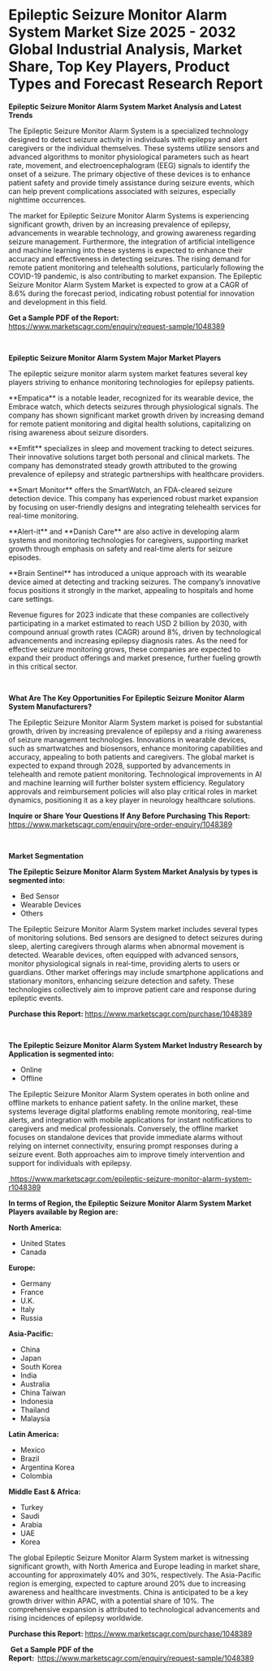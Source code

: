 <p><h1>Epileptic Seizure Monitor Alarm System Market Size 2025 - 2032 Global Industrial Analysis, Market Share, Top Key Players, Product Types and Forecast Research Report</h1></p><p><strong>Epileptic Seizure Monitor Alarm System Market Analysis and Latest Trends</strong></p>
<p><p>The Epileptic Seizure Monitor Alarm System is a specialized technology designed to detect seizure activity in individuals with epilepsy and alert caregivers or the individual themselves. These systems utilize sensors and advanced algorithms to monitor physiological parameters such as heart rate, movement, and electroencephalogram (EEG) signals to identify the onset of a seizure. The primary objective of these devices is to enhance patient safety and provide timely assistance during seizure events, which can help prevent complications associated with seizures, especially nighttime occurrences.</p><p>The market for Epileptic Seizure Monitor Alarm Systems is experiencing significant growth, driven by an increasing prevalence of epilepsy, advancements in wearable technology, and growing awareness regarding seizure management. Furthermore, the integration of artificial intelligence and machine learning into these systems is expected to enhance their accuracy and effectiveness in detecting seizures. The rising demand for remote patient monitoring and telehealth solutions, particularly following the COVID-19 pandemic, is also contributing to market expansion. The Epileptic Seizure Monitor Alarm System Market is expected to grow at a CAGR of 8.6% during the forecast period, indicating robust potential for innovation and development in this field.</p></p>
<p><strong>Get a Sample PDF of the Report:&nbsp;</strong> <a href="https://www.marketscagr.com/enquiry/request-sample/1048389?utm_campaign=3518&utm_medium=2&utm_source=Github&utm_content=ia&utm_term=16042025&utm_id=epileptic-seizure-monitor-alarm-system">https://www.marketscagr.com/enquiry/request-sample/1048389</a></p>
<p>&nbsp;</p>
<p><strong>Epileptic Seizure Monitor Alarm System Major Market Players</strong></p>
<p><p>The epileptic seizure monitor alarm system market features several key players striving to enhance monitoring technologies for epilepsy patients. </p><p>**Empatica** is a notable leader, recognized for its wearable device, the Embrace watch, which detects seizures through physiological signals. The company has shown significant market growth driven by increasing demand for remote patient monitoring and digital health solutions, capitalizing on rising awareness about seizure disorders.</p><p>**Emfit** specializes in sleep and movement tracking to detect seizures. Their innovative solutions target both personal and clinical markets. The company has demonstrated steady growth attributed to the growing prevalence of epilepsy and strategic partnerships with healthcare providers.</p><p>**Smart Monitor** offers the SmartWatch, an FDA-cleared seizure detection device. This company has experienced robust market expansion by focusing on user-friendly designs and integrating telehealth services for real-time monitoring. </p><p>**Alert-it** and **Danish Care** are also active in developing alarm systems and monitoring technologies for caregivers, supporting market growth through emphasis on safety and real-time alerts for seizure episodes.</p><p>**Brain Sentinel** has introduced a unique approach with its wearable device aimed at detecting and tracking seizures. The company’s innovative focus positions it strongly in the market, appealing to hospitals and home care settings.</p><p>Revenue figures for 2023 indicate that these companies are collectively participating in a market estimated to reach USD 2 billion by 2030, with compound annual growth rates (CAGR) around 8%, driven by technological advancements and increasing epilepsy diagnosis rates. As the need for effective seizure monitoring grows, these companies are expected to expand their product offerings and market presence, further fueling growth in this critical sector.</p></p>
<p>&nbsp;</p>
<p><strong>What Are The Key Opportunities For Epileptic Seizure Monitor Alarm System Manufacturers?</strong></p>
<p><p>The Epileptic Seizure Monitor Alarm System market is poised for substantial growth, driven by increasing prevalence of epilepsy and a rising awareness of seizure management technologies. Innovations in wearable devices, such as smartwatches and biosensors, enhance monitoring capabilities and accuracy, appealing to both patients and caregivers. The global market is expected to expand through 2028, supported by advancements in telehealth and remote patient monitoring. Technological improvements in AI and machine learning will further bolster system efficiency. Regulatory approvals and reimbursement policies will also play critical roles in market dynamics, positioning it as a key player in neurology healthcare solutions.</p></p>
<p><strong>Inquire or Share Your Questions If Any Before Purchasing This Report:</strong> <a href="https://www.marketscagr.com/enquiry/pre-order-enquiry/1048389?utm_campaign=3518&utm_medium=2&utm_source=Github&utm_content=ia&utm_term=16042025&utm_id=epileptic-seizure-monitor-alarm-system">https://www.marketscagr.com/enquiry/pre-order-enquiry/1048389</a></p>
<p>&nbsp;</p>
<p><strong>Market Segmentation</strong></p>
<p><strong>The Epileptic Seizure Monitor Alarm System Market Analysis by types is segmented into:</strong></p>
<p><ul><li>Bed Sensor</li><li>Wearable Devices</li><li>Others</li></ul></p>
<p><p>The Epileptic Seizure Monitor Alarm System market includes several types of monitoring solutions. Bed sensors are designed to detect seizures during sleep, alerting caregivers through alarms when abnormal movement is detected. Wearable devices, often equipped with advanced sensors, monitor physiological signals in real-time, providing alerts to users or guardians. Other market offerings may include smartphone applications and stationary monitors, enhancing seizure detection and safety. These technologies collectively aim to improve patient care and response during epileptic events.</p></p>
<p><strong>Purchase this Report:&nbsp;</strong><a href="https://www.marketscagr.com/purchase/1048389?utm_campaign=3518&utm_medium=2&utm_source=Github&utm_content=ia&utm_term=16042025&utm_id=epileptic-seizure-monitor-alarm-system">https://www.marketscagr.com/purchase/1048389</a></p>
<p>&nbsp;</p>
<p><strong>The Epileptic Seizure Monitor Alarm System Market Industry Research by Application is segmented into:</strong></p>
<p><ul><li>Online</li><li>Offline</li></ul></p>
<p><p>The Epileptic Seizure Monitor Alarm System operates in both online and offline markets to enhance patient safety. In the online market, these systems leverage digital platforms enabling remote monitoring, real-time alerts, and integration with mobile applications for instant notifications to caregivers and medical professionals. Conversely, the offline market focuses on standalone devices that provide immediate alarms without relying on internet connectivity, ensuring prompt responses during a seizure event. Both approaches aim to improve timely intervention and support for individuals with epilepsy.</p></p>
<p><a href="https://www.marketscagr.com/epileptic-seizure-monitor-alarm-system-r1048389?utm_campaign=3518&utm_medium=2&utm_source=Github&utm_content=ia&utm_term=16042025&utm_id=epileptic-seizure-monitor-alarm-system">&nbsp;https://www.marketscagr.com/epileptic-seizure-monitor-alarm-system-r1048389</a></p>
<p><strong>In terms of Region, the Epileptic Seizure Monitor Alarm System Market Players available by Region are:</strong></p>
<p>
    <p> <strong> North America: </strong>
        <ul>
            <li>United States</li>
            <li>Canada</li>
        </ul>
        </p> 
    <p> <strong> Europe: </strong>
        <ul>
            <li>Germany</li>
            <li>France</li>
            <li>U.K.</li>
            <li>Italy</li>
            <li>Russia</li>
        </ul>
        </p> 
    <p> <strong> Asia-Pacific: </strong>
        <ul>
            <li>China</li>
            <li>Japan</li>
            <li>South Korea</li>
            <li>India</li>
            <li>Australia</li>
            <li>China Taiwan</li>
            <li>Indonesia</li>
            <li>Thailand</li>
            <li>Malaysia</li>
        </ul>
        </p> 
    <p> <strong> Latin America: </strong>
        <ul>
            <li>Mexico</li>
            <li>Brazil</li>
            <li>Argentina Korea</li>
            <li>Colombia</li>
        </ul>
        </p> 
    <p> <strong> Middle East & Africa: </strong>
        <ul>
            <li>Turkey</li>
            <li>Saudi</li>
            <li>Arabia</li>
            <li>UAE</li>
            <li>Korea</li>
        </ul>
    </p>
    </p>
<p><p>The global Epileptic Seizure Monitor Alarm System market is witnessing significant growth, with North America and Europe leading in market share, accounting for approximately 40% and 30%, respectively. The Asia-Pacific region is emerging, expected to capture around 20% due to increasing awareness and healthcare investments. China is anticipated to be a key growth driver within APAC, with a potential share of 10%. The comprehensive expansion is attributed to technological advancements and rising incidences of epilepsy worldwide.</p></p>
<p><strong>Purchase this Report: </strong><a href="https://www.marketscagr.com/purchase/1048389?utm_campaign=3518&utm_medium=2&utm_source=Github&utm_content=ia&utm_term=16042025&utm_id=epileptic-seizure-monitor-alarm-system">https://www.marketscagr.com/purchase/1048389</a></p>
<p>&nbsp;<strong>Get a Sample PDF of the Report:&nbsp;&nbsp;</strong><a href="https://www.marketscagr.com/enquiry/request-sample/1048389?utm_campaign=3518&utm_medium=2&utm_source=Github&utm_content=ia&utm_term=16042025&utm_id=epileptic-seizure-monitor-alarm-system">https://www.marketscagr.com/enquiry/request-sample/1048389</a></p>
<p><strong></strong></p>
<p><p></p><p></p><p></p></p>